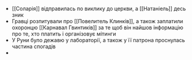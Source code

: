 - [[Соларія]] відправилась по виклику до церкви, а [[Натаніель]] десь зник
- Гравці розпитували про [[Повелитель Клинків]], а також заплатили охоронцю [[Карнавал Гвинтиків]] за те щоб він найшов інформацію про те, хто платить і організовує мітинги
- У Руни було дежавю у лабораторії, а також у її патрона проснулась частина спогадів
- 